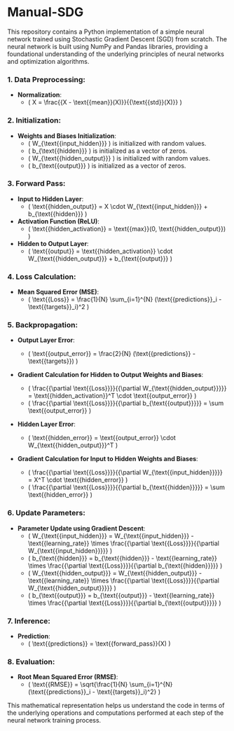 # Manual-SDG
This repository contains a Python implementation of a simple neural network trained using Stochastic Gradient Descent (SGD) from scratch. The neural network is built using NumPy and Pandas libraries, providing a foundational understanding of the underlying principles of neural networks and optimization algorithms.

### 1. Data Preprocessing:
- **Normalization**: 
  - \( X = \frac{{X - \text{{mean}}(X)}}{{\text{{std}}(X)}} \)

### 2. Initialization:
- **Weights and Biases Initialization**: 
  - \( W_{\text{{input\_hidden}}} \) is initialized with random values.
  - \( b_{\text{{hidden}}} \) is initialized as a vector of zeros.
  - \( W_{\text{{hidden\_output}}} \) is initialized with random values.
  - \( b_{\text{{output}}} \) is initialized as a vector of zeros.

### 3. Forward Pass:
- **Input to Hidden Layer**:
  - \( \text{{hidden\_output}} = X \cdot W_{\text{{input\_hidden}}} + b_{\text{{hidden}}} \)
- **Activation Function (ReLU)**:
  - \( \text{{hidden\_activation}} = \text{{max}}(0, \text{{hidden\_output}}) \)
- **Hidden to Output Layer**:
  - \( \text{{output}} = \text{{hidden\_activation}} \cdot W_{\text{{hidden\_output}}} + b_{\text{{output}}} \)

### 4. Loss Calculation:
- **Mean Squared Error (MSE)**:
  - \( \text{{Loss}} = \frac{1}{N} \sum_{i=1}^{N} (\text{{predictions}}_i - \text{{targets}}_i)^2 \)

### 5. Backpropagation:
- **Output Layer Error**:
  - \( \text{{output\_error}} = \frac{2}{N} (\text{{predictions}} - \text{{targets}}) \)
- **Gradient Calculation for Hidden to Output Weights and Biases**:
  - \( \frac{{\partial \text{{Loss}}}}{{\partial W_{\text{{hidden\_output}}}}} = \text{{hidden\_activation}}^T \cdot \text{{output\_error}} \)
  - \( \frac{{\partial \text{{Loss}}}}{{\partial b_{\text{{output}}}}} = \sum \text{{output\_error}} \)

- **Hidden Layer Error**:
  - \( \text{{hidden\_error}} = \text{{output\_error}} \cdot W_{\text{{hidden\_output}}}^T \)
- **Gradient Calculation for Input to Hidden Weights and Biases**:
  - \( \frac{{\partial \text{{Loss}}}}{{\partial W_{\text{{input\_hidden}}}}} = X^T \cdot \text{{hidden\_error}} \)
  - \( \frac{{\partial \text{{Loss}}}}{{\partial b_{\text{{hidden}}}}} = \sum \text{{hidden\_error}} \)

### 6. Update Parameters:
- **Parameter Update using Gradient Descent**:
  - \( W_{\text{{input\_hidden}}} = W_{\text{{input\_hidden}}} - \text{{learning\_rate}} \times \frac{{\partial \text{{Loss}}}}{{\partial W_{\text{{input\_hidden}}}}} \)
  - \( b_{\text{{hidden}}} = b_{\text{{hidden}}} - \text{{learning\_rate}} \times \frac{{\partial \text{{Loss}}}}{{\partial b_{\text{{hidden}}}}} \)
  - \( W_{\text{{hidden\_output}}} = W_{\text{{hidden\_output}}} - \text{{learning\_rate}} \times \frac{{\partial \text{{Loss}}}}{{\partial W_{\text{{hidden\_output}}}}} \)
  - \( b_{\text{{output}}} = b_{\text{{output}}} - \text{{learning\_rate}} \times \frac{{\partial \text{{Loss}}}}{{\partial b_{\text{{output}}}}} \)

### 7. Inference:
- **Prediction**:
  - \( \text{{predictions}} = \text{{forward\_pass}}(X) \)

### 8. Evaluation:
- **Root Mean Squared Error (RMSE)**:
  - \( \text{{RMSE}} = \sqrt{\frac{1}{N} \sum_{i=1}^{N} (\text{{predictions}}_i - \text{{targets}}_i)^2} \)

This mathematical representation helps us understand the code in terms of the underlying operations and computations performed at each step of the neural network training process.
